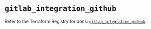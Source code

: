 # `gitlab_integration_github`

Refer to the Terraform Registry for docs: [`gitlab_integration_github`](https://registry.terraform.io/providers/gitlabhq/gitlab/17.6.1/docs/resources/integration_github).
